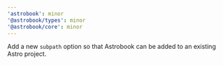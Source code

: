 ```yaml
---
'astrobook': minor
'@astrobook/types': minor
'@astrobook/core': minor
---
```


Add a new `subpath` option so that Astrobook can be added to an existing Astro project.
